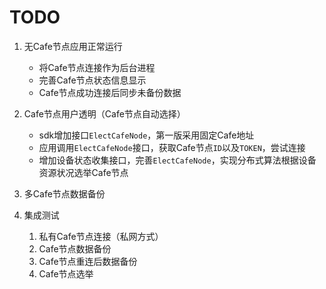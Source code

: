 # TODO

1. 无Cafe节点应用正常运行
	- 将Cafe节点连接作为后台进程
	- 完善Cafe节点状态信息显示
	- Cafe节点成功连接后同步未备份数据

2. Cafe节点用户透明（Cafe节点自动选择）
	- sdk增加接口```ElectCafeNode```，第一版采用固定Cafe地址
	- 应用调用```ElectCafeNode```接口，获取Cafe节点```ID```以及```TOKEN```，尝试连接
	- 增加设备状态收集接口，完善```ElectCafeNode```，实现分布式算法根据设备资源状况选举Cafe节点

3. 多Cafe节点数据备份

4. 集成测试
	1. 私有Cafe节点连接（私网方式）
	2. Cafe节点数据备份
	3. Cafe节点重连后数据备份
	4. Cafe节点选举
